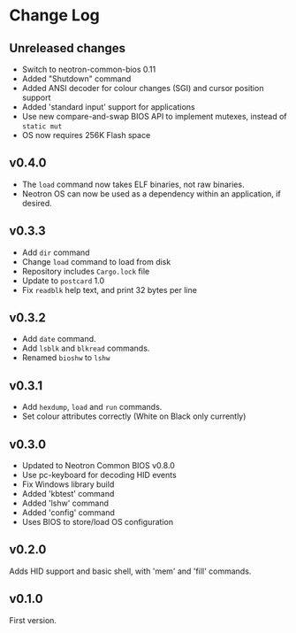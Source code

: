 # Change Log

## Unreleased changes

* Switch to neotron-common-bios 0.11
* Added "Shutdown" command
* Added ANSI decoder for colour changes (SGI) and cursor position support
* Added 'standard input' support for applications
* Use new compare-and-swap BIOS API to implement mutexes, instead of `static mut`
* OS now requires 256K Flash space

## v0.4.0

* The `load` command now takes ELF binaries, not raw binaries.
* Neotron OS can now be used as a dependency within an application, if desired.

## v0.3.3

* Add `dir` command
* Change `load` command to load from disk
* Repository includes `Cargo.lock` file
* Update to `postcard` 1.0
* Fix `readblk` help text, and print 32 bytes per line

## v0.3.2

* Add `date` command.
* Add `lsblk` and `blkread` commands.
* Renamed `bioshw` to `lshw`

## v0.3.1

* Add `hexdump`, `load` and `run` commands.
* Set colour attributes correctly (White on Black only currently)

## v0.3.0

* Updated to Neotron Common BIOS v0.8.0
* Use pc-keyboard for decoding HID events
* Fix Windows library build
* Added 'kbtest' command
* Added 'lshw' command
* Added 'config' command
* Uses BIOS to store/load OS configuration

## v0.2.0

Adds HID support and basic shell, with 'mem' and 'fill' commands.

## v0.1.0

First version.
